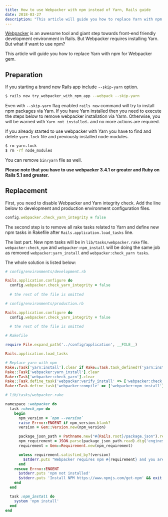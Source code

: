 ```yaml
---
title: How to use Webpacker with npm instead of Yarn, Rails guide
date: 2018-03-27
description: "This article will guide you how to replace Yarn with npm for Webpacker gem."
---
```


[Webpacker](https://github.com/rails/webpacker) is an awesome tool and giant step towards front-end friendly development environment in Rails. But Webpacker requires installing Yarn. But what if want to use npm?

This article will guide you how to replace Yarn with npm for Webpacker gem.

## Preparation

If you starting a brand new Rails app include `--skip-yarn` option.

```bash
$ rails new try_webpacker_with_npm_app --webpack --skip-yarn
```

Even with `--skip-yarn` flag enabled `rails new` command will try to install npm packages via Yarn. If you have Yarn installed then you need to execute the steps below to remove webpacker installation via Yarm. Otherwise, you will be warned with `Yarn not installed…` and no more actions are required.

If you already started to use webpacker with Yarn you have to find and delete `yarn.lock` file and previously installed node modules.

```bash
$ rm yarn.lock
$ rm -rf node_modules
```

You can remove `bin/yarn` file as well.

**Please note that you have to use webpacker 3.4.1 or greater and Ruby on Rails 5.1 and greater.**

## Replacement

First, you need to disable Webpacker and Yarn integrity check. Add the line below to development and production environment configuration files.

```ruby
config.webpacker.check_yarn_integrity = false
```

The second step is to remove all rake tasks related to Yarn and define new npm tasks in Rakefile after `Rails.application.load_tasks` line.

The last part. New npm tasks will be in `lib/tasks/webpacker.rake` file. `webpacker:check_npm` and `webpacker:npm_install` will be doing the same job as removed `webpacker:yarn_install` and `webpacker:check_yarn tasks`.

The whole solution is listed below:

```ruby
# config/environments/development.rb

Rails.application.configure do
  config.webpacker.check_yarn_integrity = false
  
  # the rest of the file is omitted
```

```ruby
# config/environments/production.rb

Rails.application.configure do
  config.webpacker.check_yarn_integrity = false
  
  # the rest of the file is omitted
```

```ruby
# Rakefile

require File.expand_path('../config/application', __FILE__)

Rails.application.load_tasks

# Replace yarn with npm
Rake::Task['yarn:install'].clear if Rake::Task.task_defined?('yarn:install')
Rake::Task['webpacker:yarn_install'].clear
Rake::Task['webpacker:check_yarn'].clear
Rake::Task.define_task('webpacker:verify_install' => ['webpacker:check_npm'])
Rake::Task.define_task('webpacker:compile' => ['webpacker:npm_install'])
```

```ruby
# lib/tasks/webpacker.rake

namespace :webpacker do
  task :check_npm do
    begin
      npm_version = `npm --version`
      raise Errno::ENOENT if npm_version.blank?
      version = Gem::Version.new(npm_version)

      package_json_path = Pathname.new("#{Rails.root}/package.json").realpath
      npm_requirement = JSON.parse(package_json_path.read).dig('engines', 'npm')
      requirement = Gem::Requirement.new(npm_requirement)

      unless requirement.satisfied_by?(version)
        $stderr.puts "Webpacker requires npm #{requirement} and you are using #{version}" && exit!
      end
    rescue Errno::ENOENT
      $stderr.puts 'npm not installed'
      $stderr.puts 'Install NPM https://www.npmjs.com/get-npm' && exit!
    end
  end

  task :npm_install do
    system 'npm install'
  end
end
```
